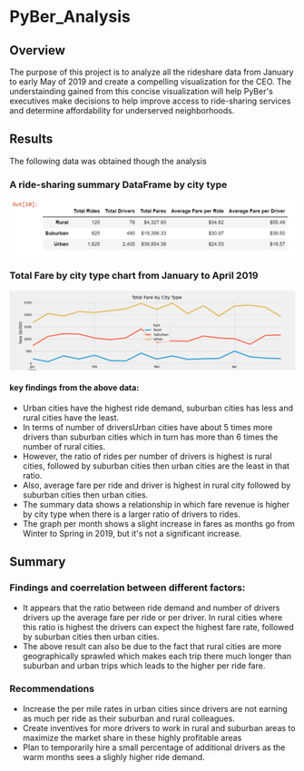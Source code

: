 # PyBer_Analysis
## Overview 
The purpose of this project is to analyze all the rideshare data from January to early May of 2019 and create a compelling visualization for the CEO. The understainding gained from this concise visualization will help PyBer's executives make decisions to help improve access to ride-sharing services and determine affordability for underserved neighborhoods.


## Results 
The following data was obtained though the analysis
### A ride-sharing summary DataFrame by city type
   ![IMAGE_DESCRIPTION](/analysis/summary-dataframe.png)
### Total Fare by city type chart from January to April 2019
   ![IMAGE_DESCRIPTION](/analysis/PyBer_fare_summary.png)

#### key findings from the above data:
- Urban cities have the highest ride demand, suburban cities has less and rural cities have the least.
- In terms of number of driversUrban cities have about 5 times more drivers than suburban cities which in turn has more than 6 times the number of rural cities.
- However, the ratio of rides per number of drivers is highest is rural cities, followed by suburban cities then urban cities are the least in that ratio.
- Also, average fare per ride and driver is highest in rural city  followed by suburban cities then urban cities. 
- The summary data shows a relationship in which fare revenue is higher by city type when there is a larger ratio of drivers to rides. 
- The graph per month shows a slight increase in fares as months go from Winter to Spring in 2019, but it's not a significant increase.

## Summary

### Findings and coerrelation between different factors: 
- It appears that the ratio between ride demand and number of drivers drivers up the average fare per ride or per driver. In rural cities where this ratio is highest the drivers can expect the highest fare rate, followed by suburban cities then urban cities. 
- The above result can also be due to the fact that rural cities are more geographically sprawled which makes each trip there much longer than suburban and urban trips which leads to the higher per ride fare.

### Recommendations
- Increase the per mile rates in urban cities since drivers are not earning as much per ride as their suburban and rural colleagues.
- Create inventives for more drivers to work in rural and suburban areas to maximize the market share in these highly profitable areas
- Plan to temporarily hire a small percentage of additional drivers as the warm months sees a slighly higher ride demand.
